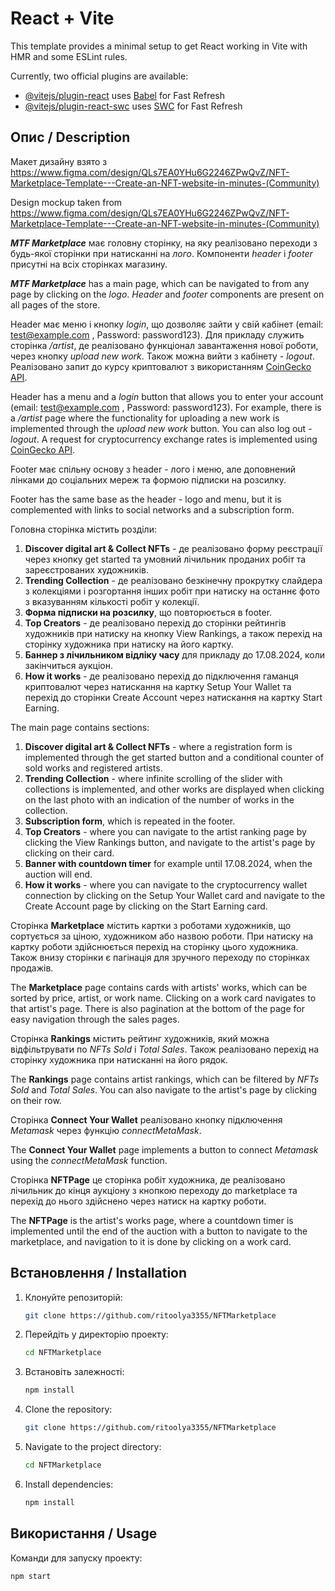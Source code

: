 # React + Vite

This template provides a minimal setup to get React working in Vite with HMR and some ESLint rules.

Currently, two official plugins are available:

- [@vitejs/plugin-react](https://github.com/vitejs/vite-plugin-react/blob/main/packages/plugin-react/README.md) uses [Babel](https://babeljs.io/) for Fast Refresh
- [@vitejs/plugin-react-swc](https://github.com/vitejs/vite-plugin-react-swc) uses [SWC](https://swc.rs/) for Fast Refresh

## Опис / Description

Макет дизайну взято з https://www.figma.com/design/QLs7EA0YHu6G2246ZPwQvZ/NFT-Marketplace-Template---Create-an-NFT-website-in-minutes-(Community)

Design mockup taken from https://www.figma.com/design/QLs7EA0YHu6G2246ZPwQvZ/NFT-Marketplace-Template---Create-an-NFT-website-in-minutes-(Community)

___MTF Marketplace___ має головну сторінку, на яку реалізовано переходи з будь-якої сторінки при натисканні на _лого_. Компоненти _header_ і _footer_ присутні на всіх сторінках магазину.

___MTF Marketplace___ has a main page, which can be navigated to from any page by clicking on the _logo_. _Header_ and _footer_ components are present on all pages of the store.

Header має меню і кнопку _login_, що дозволяє зайти у свій кабінет (email: test@example.com , Password: password123). Для прикладу служить сторінка _/artist_, де реалізовано функціонал завантаження нової роботи, через кнопку _upload new work_. Також можна вийти з кабінету - _logout_. Реалізовано запит до курсу криптовалют з використанням [CoinGecko API](https://api.coingecko.com/api/v3/simple/price).

Header has a menu and a _login_ button that allows you to enter your account (email: test@example.com , Password: password123). For example, there is a _/artist_ page where the functionality for uploading a new work is implemented through the _upload new work_ button. You can also log out - _logout_. A request for cryptocurrency exchange rates is implemented using [CoinGecko API](https://api.coingecko.com/api/v3/simple/price).

Footer має спільну основу з header - лого і меню, але доповнений лінками до соціальних мереж та формою підписки на розсилку.

Footer has the same base as the header - logo and menu, but it is complemented with links to social networks and a subscription form.

Головна сторінка містить розділи:
1. **Discover digital art & Collect NFTs** - де реалізовано форму реєстрації через кнопку get started та умовний лічильник проданих робіт та зареєстрованих художників.
2. **Trending Collection** - де реалізовано безкінечну прокрутку слайдера з колекціями і розгортання інших робіт при натиску на останнє фото з вказуванням кількості робіт у колекції.
3. **Форма підписки на розсилку**, що повторюється в footer.
4. **Top Creators** - де реалізовано перехід до сторінки рейтингів художників при натиску на кнопку View Rankings, а також перехід на сторінку художника при натиску на його картку.
5. **Баннер з лічильником відліку часу** для прикладу до 17.08.2024, коли закінчиться аукціон.
6. **How it works** - де реалізовано перехід до підключення гаманця криптовалют через натискання на картку Setup Your Wallet та перехід до сторінки Create Account через натискання на картку Start Earning.

The main page contains sections:
1. **Discover digital art & Collect NFTs** - where a registration form is implemented through the get started button and a conditional counter of sold works and registered artists.
2. **Trending Collection** - where infinite scrolling of the slider with collections is implemented, and other works are displayed when clicking on the last photo with an indication of the number of works in the collection.
3. **Subscription form**, which is repeated in the footer.
4. **Top Creators** - where you can navigate to the artist ranking page by clicking the View Rankings button, and navigate to the artist's page by clicking on their card.
5. **Banner with countdown timer** for example until 17.08.2024, when the auction will end.
6. **How it works** - where you can navigate to the cryptocurrency wallet connection by clicking on the Setup Your Wallet card and navigate to the Create Account page by clicking on the Start Earning card.

Сторінка **Marketplace** містить картки з роботами художників, що сортується за ціною, художником або назвою роботи. При натиску на картку роботи здійснюється перехід на сторінку цього художника. Також внизу сторінки є пагінація для зручного переходу по сторінках продажів.

The **Marketplace** page contains cards with artists' works, which can be sorted by price, artist, or work name. Clicking on a work card navigates to that artist's page. There is also pagination at the bottom of the page for easy navigation through the sales pages.

Сторінка **Rankings** містить рейтинг художників, який можна відфільтрувати по _NFTs Sold_ і _Total Sales_. Також реалізовано перехід на сторінку художника при натисканні на його рядок.

The **Rankings** page contains artist rankings, which can be filtered by _NFTs Sold_ and _Total Sales_. You can also navigate to the artist's page by clicking on their row.

Сторінка **Connect Your Wallet** реалізовано кнопку підключення _Metamask_ через функцію _connectMetaMask_.

The **Connect Your Wallet** page implements a button to connect _Metamask_ using the _connectMetaMask_ function.

Сторінка **NFTPage** це сторінка робіт художника, де реалізовано лічильник до кінця аукціону з кнопкою переходу до marketplace та перехід до нього здійснено через натиск на картку роботи.

The **NFTPage** is the artist's works page, where a countdown timer is implemented until the end of the auction with a button to navigate to the marketplace, and navigation to it is done by clicking on a work card.

## Встановлення / Installation

1. Клонуйте репозиторій:
    ```sh
    git clone https://github.com/ritoolya3355/NFTMarketplace
    ```
2. Перейдіть у директорію проекту:
    ```sh
    cd NFTMarketplace
    ```
3. Встановіть залежності:
    ```sh
    npm install
    ```

1. Clone the repository:
    ```sh
    git clone https://github.com/ritoolya3355/NFTMarketplace
    ```
2. Navigate to the project directory:
    ```sh
    cd NFTMarketplace
    ```
3. Install dependencies:
    ```sh
    npm install
    ```

## Використання / Usage

Команди для запуску проекту:

```sh
npm start
